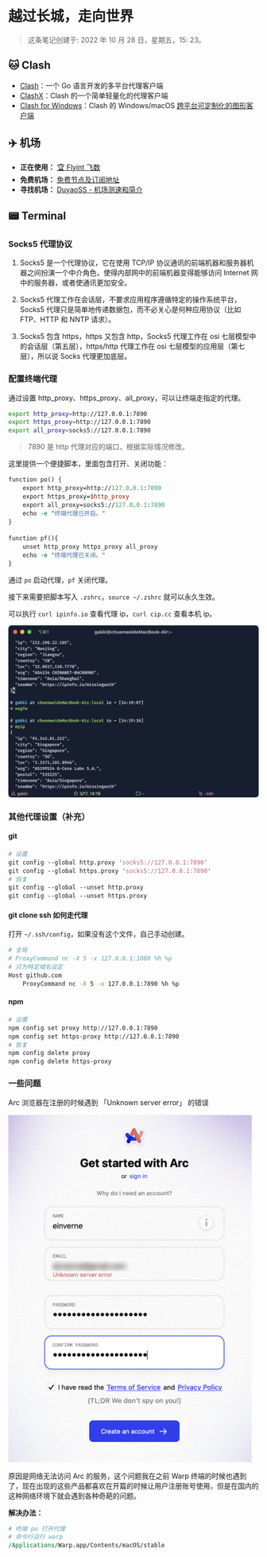 # 越过长城，走向世界

> 这条笔记创建于: 2022 年 10 月 28 日，星期五，15: 23。

## 🐱 Clash

- [Clash](https://github.com/Dreamacro/clash)：一个 Go 语言开发的多平台代理客户端
- [ClashX](https://github.com/yichengchen/clashX)：Clash 的一个简单轻量化的代理客户端
- [Clash for Windows](https://github.com/Fndroid/clash_for_windows_pkg)：Clash 的 Windows/macOS [跨平台可定制化的图形客户端](https://docs.cfw.lbyczf.com/)

## ✈️ 机场

- **正在使用：** [🏆 Flyint 飞数](https://www.flyint.cc/)
- **免费机场：** [免费节点及订阅地址](https://github.com/Pawdroid/Free-servers)
- **寻找机场：** [DuyaoSS - 机场测速和简介](https://www.duyaoss.com/archives/3/)

## 📟 Terminal

### Socks5 代理协议

1. Socks5 是一个代理协议，它在使用 TCP/IP 协议通讯的前端机器和服务器机器之间扮演一个中介角色，使得内部网中的前端机器变得能够访问 Internet 网中的服务器，或者使通讯更加安全。

2. Socks5 代理工作在会话层，不要求应用程序遵循特定的操作系统平台，Socks5 代理只是简单地传递数据包，而不必关心是何种应用协议（比如 FTP、HTTP 和 NNTP 请求）。

3. Socks5 包含 https，https 又包含 http，Socks5 代理工作在 osi 七层模型中的会话层（第五层），https/http 代理工作在 osi 七层模型的应用层（第七层），所以说 Socks 代理更加底层。

### 配置终端代理

通过设置 http_proxy、https_proxy、all_proxy，可以让终端走指定的代理。

```sh
export http_proxy=http://127.0.0.1:7890
export https_proxy=http://127.0.0.1:7890
export all_proxy=socks5://127.0.0.1:7890
```

> 7890 是 http 代理对应的端口，根据实际情况修改。

这里提供一个便捷脚本，里面包含打开、关闭功能：

```perl
function po() {
    export http_proxy=http://127.0.0.1:7890
    export https_proxy=$http_proxy
    export all_proxy=socks5://127.0.0.1:7890
    echo -e "终端代理已开启。"
}

function pf(){
    unset http_proxy https_proxy all_proxy
    echo -e "终端代理已关闭。"
}
```

通过 `po` 启动代理，`pf` 关闭代理。

接下来需要把脚本写入 `.zshrc`，`source ~/.zshrc` 就可以永久生效。

可以执行 `curl ipinfo.io` 查看代理 ip，`curl cip.cc` 查看本机 ip。

![](https://raw.githubusercontent.com/chuenwei0129/my-picgo-repo/master/mac/ip.png)

### 其他代理设置（补充）

#### git

```perl
# 设置
git config --global http.proxy 'socks5://127.0.0.1:7890'
git config --global https.proxy 'socks5://127.0.0.1:7890'
# 恢复
git config --global --unset http.proxy
git config --global --unset https.proxy
```

#### git clone ssh 如何走代理

打开 `~/.ssh/config`，如果没有这个文件，自己手动创建。

```sh
# 全局
# ProxyCommand nc -X 5 -x 127.0.0.1:1080 %h %p
# 只为特定域名设定
Host github.com
    ProxyCommand nc -X 5 -x 127.0.0.1:7890 %h %p
```

#### npm

```sh
# 设置
npm config set proxy http://127.0.0.1:7890
npm config set https-proxy http://127.0.0.1:7890
# 恢复
npm config delete proxy
npm config delete https-proxy
```

### 一些问题

Arc 浏览器在注册的时候遇到 「Unknown server error」 的错误

![20221028151344](https://raw.githubusercontent.com/chuenwei0129/my-picgo-repo/master/ts/20221028151344.png)

原因是网络无法访问 Arc 的服务，这个问题我在之前 Warp 终端的时候也遇到了，现在出现的这些产品都喜欢在开篇的时候让用户注册账号使用，但是在国内的这种网络环境下就会遇到各种奇葩的问题。

**解决办法：**

```perl
# 终端 po 打开代理
# 命令行运行 warp
/Applications/Warp.app/Contents/macOS/stable
```
